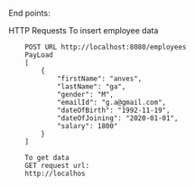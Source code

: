 
End points:


HTTP Requests
        To insert employee data

        POST URL http://localhost:8080/employees
        PayLoad
        [
            {
                "firstName": "anves",
                "lastName": "ga",
                "gender": "M",
                "emailId": "g.a@gmail.com",
                "dateOfBirth": "1992-11-19",
                "dateOfJoining": "2020-01-01",
                "salary": 1800"
            }
        ]

        To get data
        GET request url:
        http://localhos
